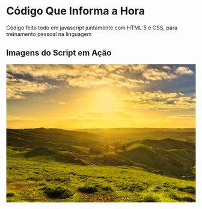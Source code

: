 # Código Que Informa a Hora
 <p> Código feito todo em javascript juntamente com HTML:5 e CSS, para treinamento pessoal na linguagem </p>
 
 ## Imagens do Script em Ação 
 
 <div> 
      <img src="/imagens/manha1.jpg" alt="Menu inicial">
 </div>
